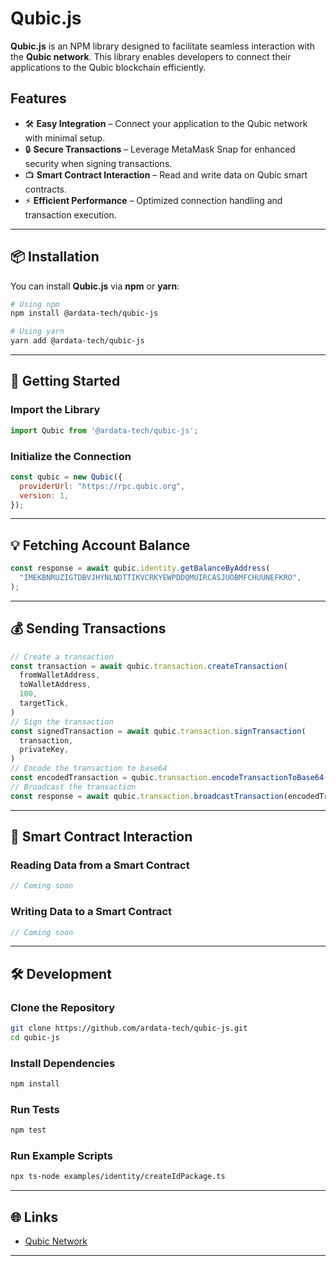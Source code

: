 # Qubic.js

**Qubic.js** is an NPM library designed to facilitate seamless interaction with the **Qubic network**. This library enables developers to connect their applications to the Qubic blockchain efficiently.

## Features

- 🛠 **Easy Integration** – Connect your application to the Qubic network with minimal setup.
- 🔒 **Secure Transactions** – Leverage MetaMask Snap for enhanced security when signing transactions.
- 📺 **Smart Contract Interaction** – Read and write data on Qubic smart contracts.
- ⚡ **Efficient Performance** – Optimized connection handling and transaction execution.

---

## 📦 Installation

You can install **Qubic.js** via **npm** or **yarn**:

```sh
# Using npm
npm install @ardata-tech/qubic-js

# Using yarn
yarn add @ardata-tech/qubic-js
```

---

## 🚀 Getting Started

### Import the Library

```javascript
import Qubic from '@ardata-tech/qubic-js';
```

### Initialize the Connection

```javascript
const qubic = new Qubic({
  providerUrl: "https://rpc.qubic.org",
  version: 1,
});
```

---

## 💡 Fetching Account Balance

```javascript
const response = await qubic.identity.getBalanceByAddress(
  "IMEKBNRUZIGTDBVJHYNLNDTTIKVCRKYEWPDDQMUIRCASJUOBMFCHUUNEFKRO",
);
```

---

## 💰 Sending Transactions

```javascript
// Create a transaction
const transaction = await qubic.transaction.createTransaction(
  fromWalletAddress,
  toWalletAddress,
  100,
  targetTick,
)
// Sign the transaction
const signedTransaction = await qubic.transaction.signTransaction(
  transaction,
  privateKey,
)
// Encode the transaction to base64
const encodedTransaction = qubic.transaction.encodeTransactionToBase64(signedTransaction)
// Broadcast the transaction
const response = await qubic.transaction.broadcastTransaction(encodedTransaction);
```

---

## 💜 Smart Contract Interaction

### Reading Data from a Smart Contract

```javascript
// Coming soon
```

### Writing Data to a Smart Contract

```javascript
// Coming soon
```

---

## 🛠 Development

### Clone the Repository

```sh
git clone https://github.com/ardata-tech/qubic-js.git
cd qubic-js
```

### Install Dependencies

```sh
npm install
```

### Run Tests

```sh
npm test
```

### Run Example Scripts

```sh
npx ts-node examples/identity/createIdPackage.ts
```

---

## 🌐 Links

- [Qubic Network](https://qubic.org/)

---

